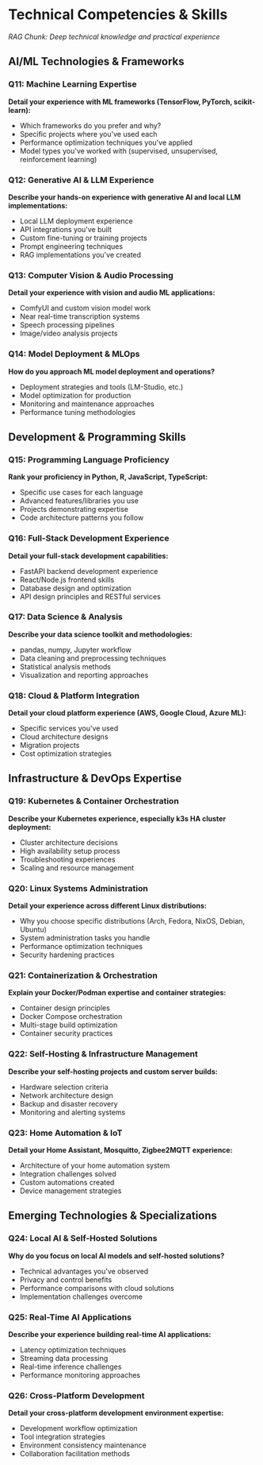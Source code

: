 # Technical Competencies & Skills
*RAG Chunk: Deep technical knowledge and practical experience*

## AI/ML Technologies & Frameworks

### Q11: Machine Learning Expertise
**Detail your experience with ML frameworks (TensorFlow, PyTorch, scikit-learn):**
- Which frameworks do you prefer and why?
- Specific projects where you've used each
- Performance optimization techniques you've applied
- Model types you've worked with (supervised, unsupervised, reinforcement learning)

### Q12: Generative AI & LLM Experience
**Describe your hands-on experience with generative AI and local LLM implementations:**
- Local LLM deployment experience
- API integrations you've built
- Custom fine-tuning or training projects
- Prompt engineering techniques
- RAG implementations you've created

### Q13: Computer Vision & Audio Processing
**Detail your experience with vision and audio ML applications:**
- ComfyUI and custom vision model work
- Near real-time transcription systems
- Speech processing pipelines
- Image/video analysis projects

### Q14: Model Deployment & MLOps
**How do you approach ML model deployment and operations?**
- Deployment strategies and tools (LM-Studio, etc.)
- Model optimization for production
- Monitoring and maintenance approaches
- Performance tuning methodologies

## Development & Programming Skills

### Q15: Programming Language Proficiency
**Rank your proficiency in Python, R, JavaScript, TypeScript:**
- Specific use cases for each language
- Advanced features/libraries you use
- Projects demonstrating expertise
- Code architecture patterns you follow

### Q16: Full-Stack Development Experience
**Detail your full-stack development capabilities:**
- FastAPI backend development experience
- React/Node.js frontend skills
- Database design and optimization
- API design principles and RESTful services

### Q17: Data Science & Analysis
**Describe your data science toolkit and methodologies:**
- pandas, numpy, Jupyter workflow
- Data cleaning and preprocessing techniques
- Statistical analysis methods
- Visualization and reporting approaches

### Q18: Cloud & Platform Integration
**Detail your cloud platform experience (AWS, Google Cloud, Azure ML):**
- Specific services you've used
- Cloud architecture designs
- Migration projects
- Cost optimization strategies

## Infrastructure & DevOps Expertise

### Q19: Kubernetes & Container Orchestration
**Describe your Kubernetes experience, especially k3s HA cluster deployment:**
- Cluster architecture decisions
- High availability setup process
- Troubleshooting experiences
- Scaling and resource management

### Q20: Linux Systems Administration
**Detail your experience across different Linux distributions:**
- Why you choose specific distributions (Arch, Fedora, NixOS, Debian, Ubuntu)
- System administration tasks you handle
- Performance optimization techniques
- Security hardening practices

### Q21: Containerization & Orchestration
**Explain your Docker/Podman expertise and container strategies:**
- Container design principles
- Docker Compose orchestration
- Multi-stage build optimization
- Container security practices

### Q22: Self-Hosting & Infrastructure Management
**Describe your self-hosting projects and custom server builds:**
- Hardware selection criteria
- Network architecture design
- Backup and disaster recovery
- Monitoring and alerting systems

### Q23: Home Automation & IoT
**Detail your Home Assistant, Mosquitto, Zigbee2MQTT experience:**
- Architecture of your home automation system
- Integration challenges solved
- Custom automations created
- Device management strategies

## Emerging Technologies & Specializations

### Q24: Local AI & Self-Hosted Solutions
**Why do you focus on local AI models and self-hosted solutions?**
- Technical advantages you've observed
- Privacy and control benefits
- Performance comparisons with cloud solutions
- Implementation challenges overcome

### Q25: Real-Time AI Applications
**Describe your experience building real-time AI applications:**
- Latency optimization techniques
- Streaming data processing
- Real-time inference challenges
- Performance monitoring approaches

### Q26: Cross-Platform Development
**Detail your cross-platform development environment expertise:**
- Development workflow optimization
- Tool integration strategies
- Environment consistency maintenance
- Collaboration facilitation methods